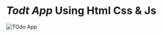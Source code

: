 #  *Todt App* Using Html Css & Js
![TOdo App]("[https://github.com/Deepak-kumar-saini2/todo-app-html-css-js/blob/1d357e8d848a0aacf1e810bef95225fddc4242e5/todo%20app.PNG](https://github.com/Deepak-kumar-saini2/todo-app-html-css-js/blob/5f8e4ce219f1b89897e1fee38d58e9ae7aaa1693/todo%20app.PNG?raw=true)")
